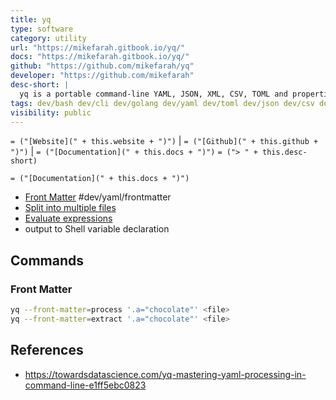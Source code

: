 ```yaml
---
title: yq
type: software
category: utility
url: "https://mikefarah.gitbook.io/yq/"
docs: "https://mikefarah.gitbook.io/yq/"
github: "https://github.com/mikefarah/yq"
developer: "https://github.com/mikefarah"
desc-short: |
  yq is a portable command-line YAML, JSON, XML, CSV, TOML and properties processor
tags: dev/bash dev/cli dev/golang dev/yaml dev/toml dev/json dev/csv dev/xml dev/tools
visibility: public
---
```

`= ("[Website](" + this.website + ")")` |  `= ("[Github](" + this.github + ")")` | `= ("[Documentation](" + this.docs + ")")`
`= ("> " + this.desc-short)`

`= ("[Documentation](" + this.docs + ")")`
- [Front Matter](https://mikefarah.gitbook.io/yq/usage/front-matter) #dev/yaml/frontmatter
- [Split into multiple files](https://mikefarah.gitbook.io/yq/usage/split-into-multiple-files)
- [Evaluate expressions](https://mikefarah.gitbook.io/yq/commands/evaluate)
- output to Shell variable declaration


## Commands

### Front Matter
```bash
yq --front-matter=process '.a="chocolate"' <file>
yq --front-matter=extract '.a="chocolate"' <file>
```


## References
- https://towardsdatascience.com/yq-mastering-yaml-processing-in-command-line-e1ff5ebc0823